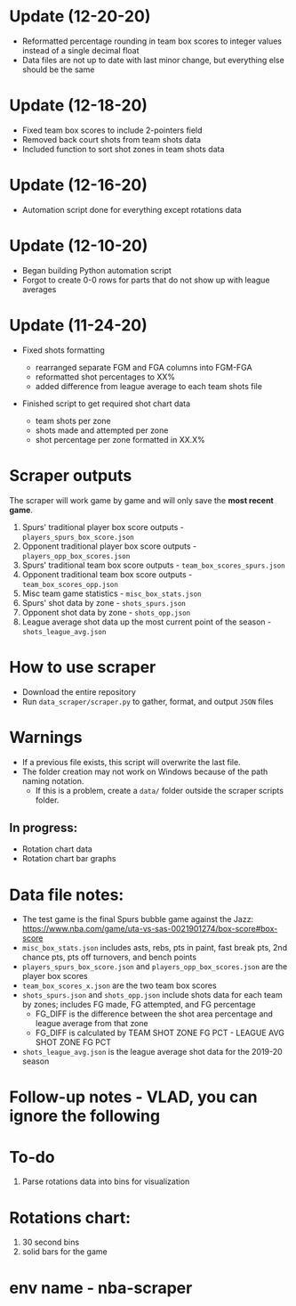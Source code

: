 # Update (12-20-20)
* Reformatted percentage rounding in team box scores to integer values instead of a single decimal float
* Data files are not up to date with last minor change, but everything else should be the same

# Update (12-18-20)
* Fixed team box scores to include 2-pointers field
* Removed back court shots from team shots data
* Included function to sort shot zones in team shots data

# Update (12-16-20)
* Automation script done for everything except rotations data

# Update (12-10-20)
* Began building Python automation script
* Forgot to create 0-0 rows for parts that do not show up with league averages

# Update (11-24-20)

* Fixed shots formatting
    * rearranged separate FGM and FGA columns into FGM-FGA
    * reformatted shot percentages to XX%
    * added difference from league average to each team shots file

* Finished script to get required shot chart data
    * team shots per zone
    * shots made and attempted per zone
    * shot percentage per zone formatted in XX.X%

# Scraper outputs
The scraper will work game by game and will only save the **most recent game**.

1. Spurs' traditional player box score outputs - `players_spurs_box_score.json`
2. Opponent traditional player box score outputs - `players_opp_box_scores.json`
3. Spurs' traditional team box score outputs - `team_box_scores_spurs.json`
4. Opponent traditional team box score outputs - `team_box_scores_opp.json`
5. Misc team game statistics - `misc_box_stats.json`
6. Spurs' shot data by zone - `shots_spurs.json`
7. Opponent shot data by zone - `shots_opp.json`
8. League average shot data up the most current point of the season - `shots_league_avg.json`

# How to use scraper
* Download the entire repository
* Run `data_scraper/scraper.py` to gather, format, and output `JSON` files

# Warnings
* If a previous file exists, this script will overwrite the last file.
* The folder creation may not work on Windows because of the path naming notation.
	* If this is a problem, create a `data/` folder outside the scraper scripts folder.

## In progress:

* Rotation chart data
* Rotation chart bar graphs

# Data file notes:

* The test game is the final Spurs bubble game against the Jazz: https://www.nba.com/game/uta-vs-sas-0021901274/box-score#box-score
* `misc_box_stats.json` includes asts, rebs, pts in paint, fast break pts, 2nd chance pts, pts off turnovers, and bench points
* `players_spurs_box_score.json` and `players_opp_box_scores.json` are the player box scores
* `team_box_scores_x.json` are the two team box scores
* `shots_spurs.json` and `shots_opp.json` include shots data for each team by zones; includes FG made, FG attempted, and FG percentage
	* FG_DIFF is the difference between the shot area percentage and league average from that zone
	* FG_DIFF is calculated by TEAM SHOT ZONE FG PCT - LEAGUE AVG SHOT ZONE FG PCT
* `shots_league_avg.json` is the league average shot data for the 2019-20 season
	
# Follow-up notes - **VLAD, you can ignore the following**

# To-do

1. Parse rotations data into bins for visualization

# Rotations chart:

1. 30 second bins
2. solid bars for the game

# env name - nba-scraper